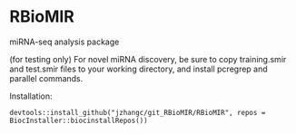 # RBioMIR
miRNA-seq analysis package

(for testing only) For novel miRNA discovery, be sure to copy training.smir and test.smir files to your working directory, and install pcregrep and parallel commands.

Installation:
    
    devtools::install_github("jzhangc/git_RBioMIR/RBioMIR", repos = BiocInstaller::biocinstallRepos())    
